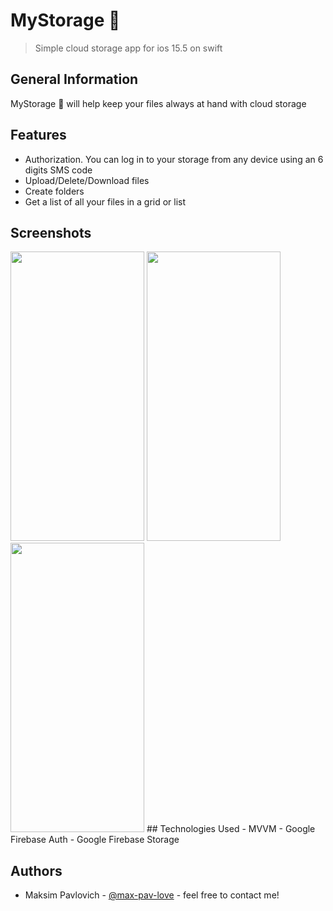 # MyStorage 📂
> Simple cloud storage app for ios 15.5 on swift
## General Information
MyStorage 📂 will help keep your files always at hand with cloud storage
## Features
- Authorization. You can log in to your storage from any device using an 6 digits SMS code
- Upload/Delete/Download files
- Create folders
- Get a list of all your files in a grid or list

## Screenshots
<img src="https://github.com/max-pav-love/lastNews/MyStorageb/main/Screenshots/Main_screen_grid.png" width="214" height="463">
<img src="https://github.com/max-pav-love/lastNews/MyStorageb/main/Screenshots/Main_screen_list.png" width="214" height="463">
<img src="https://github.com/max-pav-love/lastNews/MyStorageb/main/Screenshots/Login_screen_list.png" width="214" height="463">
## Technologies Used
- MVVM
- Google Firebase Auth
- Google Firebase Storage

## Authors
- Maksim Pavlovich - [@max-pav-love](https://github.com/max-pav-love) - feel free to contact me!
